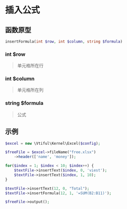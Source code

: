 # 插入公式

## **函数原型**

```php
insertFormula(int $row, int $column, string $formula)
```

### **int $row**

> 单元格所在行

### **int $column**

> 单元格所在列

### **string $formula**

> 公式

## 示例

```php
$excel = new \Vtiful\Kernel\Excel($config);

$freeFile = $excel->fileName("free.xlsx")
    ->header(['name', 'money']);

for($index = 1; $index < 10; $index++) {
    $textFile->insertText($index, 0, 'viest');
    $textFile->insertText($index, 1, 10);
}

$textFile->insertText(12, 0, "Total");
$textFile->insertFormula(12, 1, '=SUM(B2:B11)');

$freeFile->output();
```

